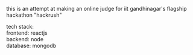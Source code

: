this is an attempt at making an online judge for iit gandhinagar's flagship hackathon "hackrush"

tech stack:<br>
frontend: reactjs <br> 
backend: node <br>
database: mongodb <br>
